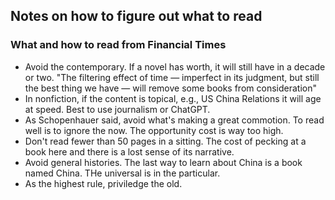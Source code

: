 
## Notes on how to figure out what to read

### What and how to read from Financial Times

- Avoid the contemporary. If a novel has worth, it will still have in a decade or two. "The filtering effect of time — imperfect in its judgment, but still the best thing we have — will remove some books from consideration"
- In nonfiction, if the content is topical, e.g., US China Relations it will age at speed. Best to use journalism or ChatGPT. 
- As Schopenhauer said, avoid what's making a great commotion. To read well is to ignore the now. The opportunity cost is way too high.
- Don't read fewer than 50 pages in a sitting. The cost of pecking at a book here and there is a lost sense of its narrative.
- Avoid general histories. The last way to learn about China is a book named China. THe universal is in the particular.
- As the highest rule, priviledge the old.

